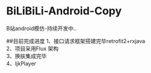 # BiLiBiLi-Android-Copy
B站android模仿-持续开发中..

##目前完成进度
1、接口请求框架搭建完毕retrofit2+rxjava <br> 
2、项目采用Flux 架构 <br> 
3、换肤集成完毕<br> 
4、IjkPlayer
